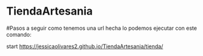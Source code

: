 # TiendaArtesania
#Pasos a seguir
como tenemos una url hecha lo podemos ejecutar con este comando:

  start https://jessicaolivares2.github.io/TiendaArtesania/tienda/

